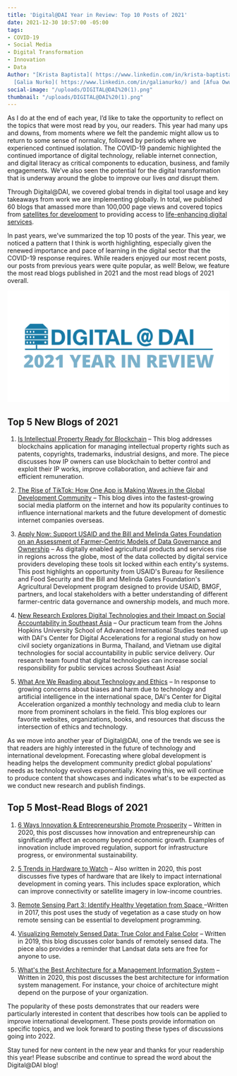 ```yaml
---
title: 'Digital@DAI Year in Review: Top 10 Posts of 2021'
date: 2021-12-30 10:57:00 -05:00
tags:
- COVID-19
- Social Media
- Digital Transformation
- Innovation
- Data
Author: "[Krista Baptista]( https://www.linkedin.com/in/krista-baptista-2202aa/) and
  [Galia Nurko]( https://www.linkedin.com/in/galianurko/) and [Afua Owusu]( https://dai-global-digital.com/authors/afua-owusu/)"
social-image: "/uploads/DIGITAL@DAI%20(1).png"
thumbnail: "/uploads/DIGITAL@DAI%20(1).png"
---
```


As I do at the end of each year, I’d like to take the opportunity to reflect on the topics that were most read by you, our readers. This year had many ups and downs, from moments where we felt the pandemic might allow us to return to some sense of normalcy, followed by periods where we experienced continued isolation. The COVID-19 pandemic highlighted the continued importance of digital technology, reliable internet connection, and digital literacy as critical components to education, business, and family engagements. We’ve also seen the potential for the digital transformation that is underway around the globe to improve our lives *and* disrupt them.

Through Digital@DAI, we covered global trends in digital tool usage and key takeaways from work we are implementing globally. In total, we published 60 blogs that amassed more than 100,000 page views and covered  topics from [satellites for development](https://dai-global-digital.com/the-future-is-looking-up-satellites-for-development.html) to providing access to [life-enhancing digital services](https://dai-global-digital.com/meaningful-connectivity-providing-access-to-life-enhancing-digital-services.html?utm_source=daidotcom).

In past years, we’ve summarized the top 10 posts of the year. This year, we noticed a pattern that I think is worth highlighting, especially given the renewed importance and pace of learning in the digital sector that the COVID-19 response requires. While readers enjoyed our most recent posts, our posts from previous years were quite popular, as well! Below, we feature the most read blogs published in 2021 and the most read blogs of 2021 overall.

![DIGITAL@DAI (1).png](/uploads/DIGITAL@DAI%20(1).png)

<!--more-->

## Top 5 New Blogs of 2021

1. [Is Intellectual Property Ready for Blockchain](https://dai-global-digital.com/is-intellectual-property-ready-for-blockchain.html) – This blog addresses blockchains application for managing intellectual property rights such as patents, copyrights, trademarks, industrial designs, and more. The piece discusses how IP owners can use blockchain to better control and exploit their IP works, improve collaboration, and achieve fair and efficient remuneration.

2. [The Rise of TikTok: How One App is Making Waves in the Global Development Community](https://dai-global-digital.com/the-rise-of-tiktok-how-one-app-is-making-waves-in-the-global-development-community.html) – This blog dives into the fastest-growing social media platform on the internet and how its popularity continues to influence international markets and the future development of domestic internet companies overseas.

3. [Apply Now: Support USAID and the Bill and Melinda Gates Foundation on an Assessment of Farmer-Centric Models of Data Governance and Ownership](https://dai-global-digital.com/apply-now-to-support-usaid-and-the-bill-and-melinda-gates-foundation-on-an-assessment-on-farmer-centric-models-of-data-governance-and-ownership.html) – As digitally enabled agricultural products and services rise in regions across the globe, most of the data collected by digital service providers developing these tools sit locked within each entity's systems. This post highlights an opportunity from USAID's Bureau for Resilience and Food Security and the Bill and Melinda Gates Foundation's Agricultural Development program designed to provide USAID, BMGF, partners, and local stakeholders with a better understanding of different farmer-centric data governance and ownership models, and much more.

4. [New Research Explores Digital Technologies and their Impact on Social Accountability in Southeast Asia](https://dai-global-digital.com/idev-practicum-2021-exploring-digital-technologies-and-their-impact-on-social-accountability-in-southeast-asia.html) – Our practicum team from the Johns Hopkins University School of Advanced International Studies teamed up with DAI's Center for Digital Accelerations for a regional study on how civil society organizations in Burma, Thailand, and Vietnam use digital technologies for social accountability in public service delivery. Our research team found that digital technologies can increase social responsibility for public services across Southeast Asia!

5. [What Are We Reading about Technology and Ethics](https://dai-global-digital.com/what-are-we-reading-about-technology-and-ethics.html) – In response to growing concerns about biases and harm due to technology and artificial intelligence in the international space, DAI's Center for Digital Acceleration organized a monthly technology and media club to learn more from prominent scholars in the field. This blog explores our favorite websites, organizations, books, and resources that discuss the intersection of ethics and technology.

As we move into another year of Digital@DAI, one of the trends we see is that readers are highly interested in the future of technology and international development. Forecasting where global development is heading helps the development community predict global populations' needs as technology evolves exponentially. Knowing this, we will continue to produce content that showcases and indicates what's to be expected as we conduct new research and publish findings.

## Top 5 Most-Read Blogs of 2021

1. [6 Ways Innovation & Entrepreneurship Promote Prosperity](https://dai-global-digital.com/6-ways-innovation-and-entrepreneurship-promote-prosperity.html) – Written in 2020, this post discusses how innovation and entrepreneurship can significantly affect an economy beyond economic growth. Examples of innovation include improved regulation, support for infrastructure progress, or environmental sustainability.

2. [5 Trends in Hardware to Watch](https://dai-global-digital.com/five-trends-in-hardware-to-watch.html) – Also written in 2020, this post discusses five types of hardware that are likely to impact international development in coming years. This includes space exploration, which can improve connectivity or satellite imagery in low-income countries. 

3. [Remote Sensing Part 3: Identify Healthy Vegetation from Space ](https://dai-global-digital.com/lush-green-remote-sensing.html) –Written in 2017, this post uses the study of vegetation as a case study on how remote sensing can be essential to development programming.

4. [Visualizing Remotely Sensed Data: True Color and False Color](https://dai-global-digital.com/visualizing-remotely-sensed-data-true-color-and-false-color.html) – Written in 2019, this blog discusses color bands of remotely sensed data. The piece also provides a reminder that Landsat data sets are free for anyone to use.

5. [What's the Best Architecture for a Management Information System](https://dai-global-digital.com/the-back-end-of-management-information-systems.html) – Written in 2020, this post discusses the best architecture for information system management. For instance, your choice of architecture might depend on the purpose of your organization.

The popularity of these posts demonstrates that our readers were particularly interested in content that describes how tools can be applied to improve international development. These posts provide information on specific topics, and we look forward to posting these types of discussions going into 2022.

Stay tuned for new content in the new year and thanks for your readership this year! Please subscribe and continue to spread the word about the Digital@DAI blog!